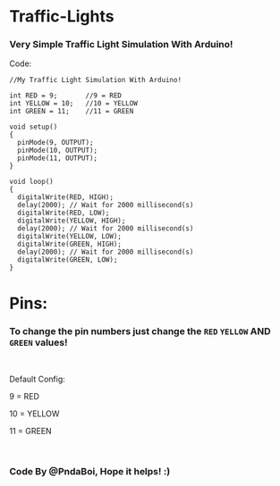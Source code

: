 # Traffic-Lights
### Very Simple Traffic Light Simulation With Arduino!

Code:

    //My Traffic Light Simulation With Arduino!

    int RED = 9;       //9 = RED
    int YELLOW = 10;   //10 = YELLOW
    int GREEN = 11;    //11 = GREEN
    
    void setup()
    {
      pinMode(9, OUTPUT);
      pinMode(10, OUTPUT);
      pinMode(11, OUTPUT);
    }

    void loop()
    {
      digitalWrite(RED, HIGH);
      delay(2000); // Wait for 2000 millisecond(s)
      digitalWrite(RED, LOW);
      digitalWrite(YELLOW, HIGH);
      delay(2000); // Wait for 2000 millisecond(s)
      digitalWrite(YELLOW, LOW);
      digitalWrite(GREEN, HIGH);
      delay(2000); // Wait for 2000 millisecond(s)
      digitalWrite(GREEN, LOW);
    }

# Pins:

### To change the pin numbers just change the `RED` `YELLOW` AND `GREEN` values!
<br>

Default Config:


9 = RED

10 = YELLOW

11 = GREEN

<br>

### Code By @PndaBoi, Hope it helps! :)
